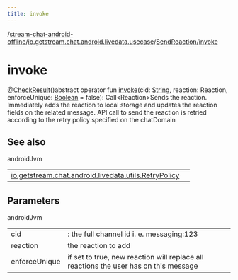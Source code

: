 ```yaml
---
title: invoke
---
```

/[stream-chat-android-offline](../../index.md)/[io.getstream.chat.android.livedata.usecase](../index.md)/[SendReaction](index.md)/[invoke](invoke.md)  
  
  
  
# invoke  
@[CheckResult](https://developer.android.com/reference/kotlin/androidx/annotation/CheckResult.html)()abstract operator fun [invoke](invoke.md)(cid: [String](https://kotlinlang.org/api/latest/jvm/stdlib/kotlin/-string/index.html), reaction: Reaction, enforceUnique: [Boolean](https://kotlinlang.org/api/latest/jvm/stdlib/kotlin/-boolean/index.html) = false): Call&lt;Reaction&gt;Sends the reaction. Immediately adds the reaction to local storage and updates the reaction fields on the related message. API call to send the reaction is retried according to the retry policy specified on the chatDomain  
  
## See also  
  
androidJvm  
  
| | |
|---|---|
| <a name="io.getstream.chat.android.livedata.usecase/SendReaction/invoke/#kotlin.String#io.getstream.chat.android.client.models.Reaction#kotlin.Boolean/PointingToDeclaration/"></a>[io.getstream.chat.android.livedata.utils.RetryPolicy](../../io.getstream.chat.android.livedata.utils/RetryPolicy/index.md)| <a name="io.getstream.chat.android.livedata.usecase/SendReaction/invoke/#kotlin.String#io.getstream.chat.android.client.models.Reaction#kotlin.Boolean/PointingToDeclaration/"></a>|
  
  
  
## Parameters  
  
androidJvm  
  
| | |
|---|---|
| <a name="io.getstream.chat.android.livedata.usecase/SendReaction/invoke/#kotlin.String#io.getstream.chat.android.client.models.Reaction#kotlin.Boolean/PointingToDeclaration/"></a>cid| <a name="io.getstream.chat.android.livedata.usecase/SendReaction/invoke/#kotlin.String#io.getstream.chat.android.client.models.Reaction#kotlin.Boolean/PointingToDeclaration/"></a>: the full channel id i. e. messaging:123|
| <a name="io.getstream.chat.android.livedata.usecase/SendReaction/invoke/#kotlin.String#io.getstream.chat.android.client.models.Reaction#kotlin.Boolean/PointingToDeclaration/"></a>reaction| <a name="io.getstream.chat.android.livedata.usecase/SendReaction/invoke/#kotlin.String#io.getstream.chat.android.client.models.Reaction#kotlin.Boolean/PointingToDeclaration/"></a>the reaction to add|
| <a name="io.getstream.chat.android.livedata.usecase/SendReaction/invoke/#kotlin.String#io.getstream.chat.android.client.models.Reaction#kotlin.Boolean/PointingToDeclaration/"></a>enforceUnique| <a name="io.getstream.chat.android.livedata.usecase/SendReaction/invoke/#kotlin.String#io.getstream.chat.android.client.models.Reaction#kotlin.Boolean/PointingToDeclaration/"></a>if set to true, new reaction will replace all reactions the user has on this message|
  

